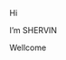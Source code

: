 Hi

I’m SHERVIN

Wellcome


<!---
Shervinpy/Shervinpy is a ✨ special ✨ repository because its `README.md` (this file) appears on your GitHub profile.
You can click the Preview link to take a look at your changes.
--->
